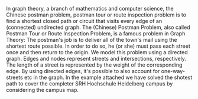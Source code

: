 In graph theory, a branch of mathematics and computer science, the Chinese postman problem, postman tour or route inspection problem is to find a shortest closed path or circuit that visits every edge of an (connected) undirected graph.
The (Chinese) Postman Problem, also called Postman Tour or Route Inspection Problem, is a famous problem in Graph Theory: The postman's job is to deliver all of the town's mail using the shortest route possible. In order to do so, he (or she) must pass each street once and then return to the origin.
We model this problem using a directed graph. Edges and nodes represent streets and intersections, respectively. The length of a street is represented by the weight of the corresponding edge. By using directed edges, it's possible to also account for one-way-streets etc in the graph.
In the example attached we have solved the shotest path to cover the completer SRH Hochschule Heidelberg campus by considering the campus map.
